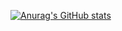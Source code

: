 [![Anurag's GitHub stats](https://github-readme-stats.vercel.app/api?username=pangandchou)](https://github.com/anuraghazra/github-readme-stats)
